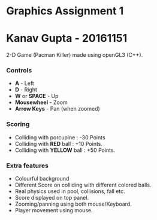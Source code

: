 Graphics Assignment 1
=====================

# Kanav Gupta - 20161151

2-D Game (Pacman Killer) made using openGL3 (C++).

### Controls

- **A** - Left
- **D** - Right
- **W** or **SPACE** - Up
- **Mousewheel** - Zoom
- **Arrow Keys** - Pan (when zoomed)


### Scoring

- ​Colliding with porcupine : -30 Points
- Colliding with **RED** ball : +10 Points.
- Colliding with **YELLOW** ball : +50 Points.

### Extra features

- Colourful background
- Different Score on colliding with different colored balls.
- Real physics used in pool, collisions, fall etc.
- Score displayed on top panel.
- Zooming/panning using both mouse/Keyboard.
- Player movement using mouse.

